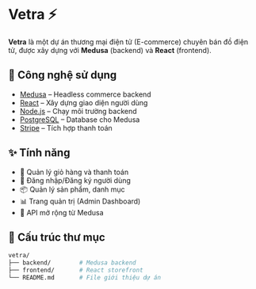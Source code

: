 # Vetra ⚡

**Vetra** là một dự án thương mại điện tử (E-commerce) chuyên bán đồ điện tử, được xây dựng với **Medusa** (backend) và **React** (frontend).

## 🚀 Công nghệ sử dụng
- [Medusa](https://medusajs.com/) – Headless commerce backend
- [React](https://reactjs.org/) – Xây dựng giao diện người dùng
- [Node.js](https://nodejs.org/) – Chạy môi trường backend
- [PostgreSQL](https://www.postgresql.org/) – Database cho Medusa
- [Stripe](https://stripe.com/) – Tích hợp thanh toán

## ✨ Tính năng
- 🛒 Quản lý giỏ hàng và thanh toán
- 🔑 Đăng nhập/Đăng ký người dùng
- 📦 Quản lý sản phẩm, danh mục
- 📊 Trang quản trị (Admin Dashboard)
- 🔌 API mở rộng từ Medusa

## 📂 Cấu trúc thư mục
```bash
vetra/
├── backend/        # Medusa backend
├── frontend/       # React storefront
└── README.md       # File giới thiệu dự án
